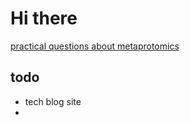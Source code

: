 # Hi there


[practical questions about metaprotomics](https://ningzhibin.github.io/Practical_questions_in_metaproteomics/)




## todo
* tech blog site
*

